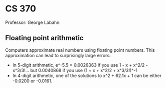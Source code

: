 # CS 370

Professor: George Labahn

## Floating point arithmetic

Computers approximate real numbers using floating point numbers. This approximation can lead to surprisingly large errors:

- In 5-digit arithmetic, e^-5.5 = 0.0026363 if you use 1 - x + x^2/2 - x^3/3!... but 0.0040868 if you use (1 + x + x^2/2 + x^3/3!)^-1
- In 4-digit arithmetic, one of the solutions to x^2 + 62.1x + 1 can be either -0.0200 or -0.0161.
